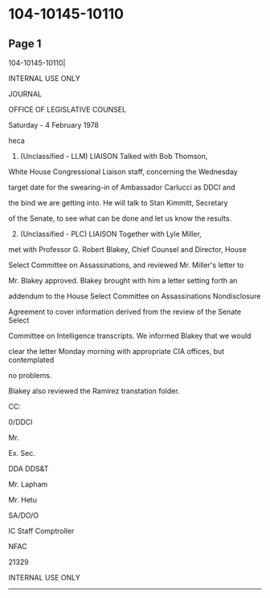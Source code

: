 # 104-10145-10110

## Page 1

104-10145-10110|

INTERNAL USE ONLY

JOURNAL

OFFICE OF LEGISLATIVE COUNSEL

Saturday - 4 February 1978

heca

1. (Unclassified - LLM) LIAISON Talked with Bob Thomson,

White House Congressional Liaison staff, concerning the Wednesday

target date for the swearing-in of Ambassador Carlucci as DDCI and

the bind we are getting into. He will talk to Stan Kimmitt, Secretary

of the Senate, to see what can be done and let us know the results.

2. (Unclassified - PLC) LIAISON Together with Lyle Miller,

met with Professor G. Robert Blakey, Chief Counsel and Director, House

Select Committee on Assassinations, and reviewed Mr. Miller's letter to

Mr. Blakey approved. Blakey brought with him a letter setting forth an

addendum to the House Select Committee on Assassinations Nondisclosure

Agreement to cover information derived from the review of the Senate Select

Committee on Intelligence transcripts. We informed Blakey that we would

clear the letter Monday morning with appropriate CIA offices, but contemplated

no problems.

Blakey also reviewed the Ramirez transtation folder.

CC:

0/DDCI

Mr.

Ex. Sec.

DDA DDS&T

Mr. Lapham

Mr. Hetu

SA/DO/O

IC Staff Comptroller

NFAC

21329

INTERNAL USE ONLY

---

